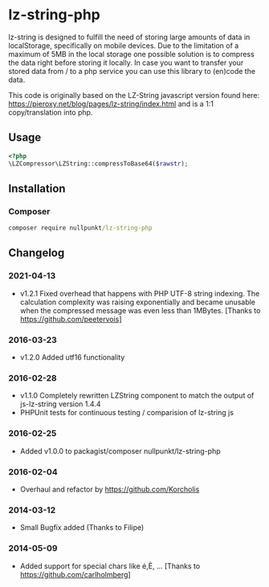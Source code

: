 lz-string-php
=============

lz-string is designed to fulfill the need of storing large amounts of data in localStorage, specifically on mobile devices. 
Due to the limitation of a maximum of 5MB in the local storage one possible solution is to compress the data right before storing 
it locally. 
In case you want to transfer your stored data from / to a php service you can use this library to (en)code the data.  

This code is originally based on the LZ-String javascript version found here: https://pieroxy.net/blog/pages/lz-string/index.html 
and is a 1:1 copy/translation into php. 

## Usage
```php
<?php
\LZCompressor\LZString::compressToBase64($rawstr);
```

## Installation

### Composer
```cmd
composer require nullpunkt/lz-string-php
```

## Changelog
### 2021-04-13
- v1.2.1 Fixed overhead that happens with PHP UTF-8 string indexing. The calculation complexity was raising exponentially 
  and became unusable when the compressed message was even less than 1MBytes. [Thanks to https://github.com/peetervois]

### 2016-03-23
- v1.2.0 Added utf16 functionality

### 2016-02-28 
- v1.1.0 Completely rewritten LZString component to match the output of js-lz-string version 1.4.4
- PHPUnit tests for continuous testing / comparision of lz-string js

### 2016-02-25 
- Added v1.0.0 to packagist/composer nullpunkt/lz-string-php

### 2016-02-04 
- Overhaul and refactor by https://github.com/Korcholis

### 2014-03-12 
- Small Bugfix added (Thanks to Filipe)

### 2014-05-09 
- Added support for special chars like é,È, ... [Thanks to https://github.com/carlholmberg]
